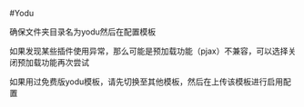 #Yodu

确保文件夹目录名为yodu然后在配置模板

如果发现某些插件使用异常，那么可能是预加载功能（pjax）不兼容，可以选择关闭预加载功能再次尝试

如果用过免费版yodu模板，请先切换至其他模板，然后在上传该模板进行启用配置
